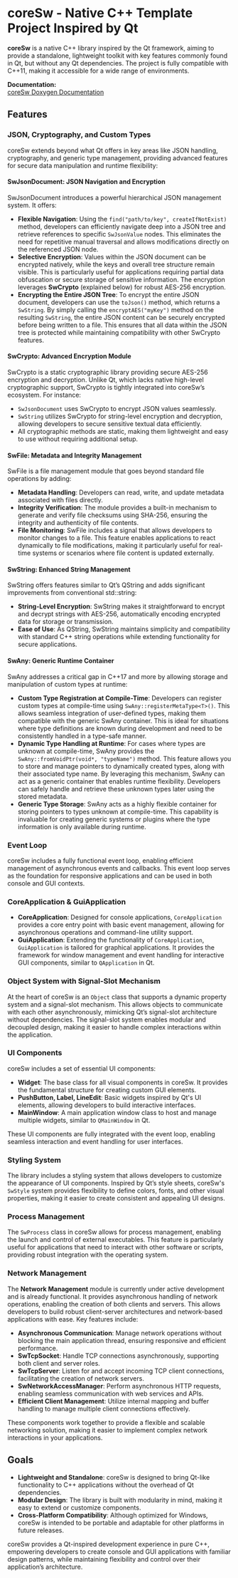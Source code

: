 # coreSw - Native C++ Template Project Inspired by Qt

**coreSw** is a native C++ library inspired by the Qt framework, aiming to provide a standalone, lightweight toolkit with key features commonly found in Qt, but without any Qt dependencies. The project is fully compatible with C++11, making it accessible for a wide range of environments.

**Documentation:**  
[coreSw Doxygen Documentation](https://app.swiiz.io/projects/ViaYG9BRiR7ZO2EenP3myzu7Dkiy67cN7wB/index)


## Features

### JSON, Cryptography, and Custom Types

coreSw extends beyond what Qt offers in key areas like JSON handling, cryptography, and generic type management, providing advanced features for secure data manipulation and runtime flexibility:

#### **SwJsonDocument**: JSON Navigation and Encryption
SwJsonDocument introduces a powerful hierarchical JSON management system. It offers:
- **Flexible Navigation**: Using the `find("path/to/key", createIfNotExist)` method, developers can efficiently navigate deep into a JSON tree and retrieve references to specific `SwJsonValue` nodes. This eliminates the need for repetitive manual traversal and allows modifications directly on the referenced JSON node.
- **Selective Encryption**: Values within the JSON document can be encrypted natively, while the keys and overall tree structure remain visible. This is particularly useful for applications requiring partial data obfuscation or secure storage of sensitive information. The encryption leverages **SwCrypto** (explained below) for robust AES-256 encryption.
- **Encrypting the Entire JSON Tree**: To encrypt the entire JSON document, developers can use the `toJson()` method, which returns a `SwString`. By simply calling the `encryptAES("myKey")` method on the resulting `SwString`, the entire JSON content can be securely encrypted before being written to a file. This ensures that all data within the JSON tree is protected while maintaining compatibility with other SwCrypto features.


#### **SwCrypto**: Advanced Encryption Module
SwCrypto is a static cryptographic library providing secure AES-256 encryption and decryption. Unlike Qt, which lacks native high-level cryptographic support, SwCrypto is tightly integrated into coreSw’s ecosystem. For instance:
- `SwJsonDocument` uses SwCrypto to encrypt JSON values seamlessly.
- `SwString` utilizes SwCrypto for string-level encryption and decryption, allowing developers to secure sensitive textual data efficiently.
- All cryptographic methods are static, making them lightweight and easy to use without requiring additional setup.

#### **SwFile**: Metadata and Integrity Management
SwFile is a file management module that goes beyond standard file operations by adding:
- **Metadata Handling**: Developers can read, write, and update metadata associated with files directly.
- **Integrity Verification**: The module provides a built-in mechanism to generate and verify file checksums using SHA-256, ensuring the integrity and authenticity of file contents.
- **File Monitoring**: SwFile includes a signal that allows developers to monitor changes to a file. This feature enables applications to react dynamically to file modifications, making it particularly useful for real-time systems or scenarios where file content is updated externally.

#### **SwString**: Enhanced String Management
SwString offers features similar to Qt’s QString and adds significant improvements from conventional std::string:
- **String-Level Encryption**: SwString makes it straightforward to encrypt and decrypt strings with AES-256, automatically encoding encrypted data for storage or transmission.
- **Ease of Use**: As QString, SwString maintains simplicity and compatibility with standard C++ string operations while extending functionality for secure applications.

#### **SwAny**: Generic Runtime Container
SwAny addresses a critical gap in C++17 and more by allowing storage and manipulation of custom types at runtime:
- **Custom Type Registration at Compile-Time**: Developers can register custom types at compile-time using `SwAny::registerMetaType<T>()`. This allows seamless integration of user-defined types, making them compatible with the generic SwAny container. This is ideal for situations where type definitions are known during development and need to be consistently handled in a type-safe manner.
- **Dynamic Type Handling at Runtime**: For cases where types are unknown at compile-time, SwAny provides the `SwAny::fromVoidPtr(void*, "typeName")` method. This feature allows you to store and manage pointers to dynamically created types, along with their associated type name. By leveraging this mechanism, SwAny can act as a generic container that enables runtime flexibility. Developers can safely handle and retrieve these unknown types later using the stored metadata.
- **Generic Type Storage**: SwAny acts as a highly flexible container for storing pointers to types unknown at compile-time. This capability is invaluable for creating generic systems or plugins where the type information is only available during runtime.

### Event Loop
coreSw includes a fully functional event loop, enabling efficient management of asynchronous events and callbacks. This event loop serves as the foundation for responsive applications and can be used in both console and GUI contexts.

### CoreApplication & GuiApplication
- **CoreApplication**: Designed for console applications, `CoreApplication` provides a core entry point with basic event management, allowing for asynchronous operations and command-line utility support.
- **GuiApplication**: Extending the functionality of `CoreApplication`, `GuiApplication` is tailored for graphical applications. It provides the framework for window management and event handling for interactive GUI components, similar to `QApplication` in Qt.

### Object System with Signal-Slot Mechanism
At the heart of coreSw is an `Object` class that supports a dynamic property system and a signal-slot mechanism. This allows objects to communicate with each other asynchronously, mimicking Qt’s signal-slot architecture without dependencies. The signal-slot system enables modular and decoupled design, making it easier to handle complex interactions within the application.

### UI Components
coreSw includes a set of essential UI components:
- **Widget**: The base class for all visual components in coreSw. It provides the fundamental structure for creating custom GUI elements.
- **PushButton, Label, LineEdit**: Basic widgets inspired by Qt's UI elements, allowing developers to build interactive interfaces.
- **MainWindow**: A main application window class to host and manage multiple widgets, similar to `QMainWindow` in Qt.

These UI components are fully integrated with the event loop, enabling seamless interaction and event handling for user interfaces.

### Styling System
The library includes a styling system that allows developers to customize the appearance of UI components. Inspired by Qt’s style sheets, coreSw's `SwStyle` system provides flexibility to define colors, fonts, and other visual properties, making it easier to create consistent and appealing UI designs.

### Process Management
The `SwProcess` class in coreSw allows for process management, enabling the launch and control of external executables. This feature is particularly useful for applications that need to interact with other software or scripts, providing robust integration with the operating system.

### Network Management

The **Network Management** module is currently under active development and is already functional. It provides asynchronous handling of network operations, enabling the creation of both clients and servers. This allows developers to build robust client-server architectures and network-based applications with ease. Key features include:

- **Asynchronous Communication**: Manage network operations without blocking the main application thread, ensuring responsive and efficient performance.
- **SwTcpSocket**: Handle TCP connections asynchronously, supporting both client and server roles.
- **SwTcpServer**: Listen for and accept incoming TCP client connections, facilitating the creation of network servers.
- **SwNetworkAccessManager**: Perform asynchronous HTTP requests, enabling seamless communication with web services and APIs.
- **Efficient Client Management**: Utilize internal mapping and buffer handling to manage multiple client connections effectively.

These components work together to provide a flexible and scalable networking solution, making it easier to implement complex network interactions in your applications.

## Goals

- **Lightweight and Standalone**: coreSw is designed to bring Qt-like functionality to C++ applications without the overhead of Qt dependencies.
- **Modular Design**: The library is built with modularity in mind, making it easy to extend or customize components.
- **Cross-Platform Compatibility**: Although optimized for Windows, coreSw is intended to be portable and adaptable for other platforms in future releases.

coreSw provides a Qt-inspired development experience in pure C++, empowering developers to create console and GUI applications with familiar design patterns, while maintaining flexibility and control over their application’s architecture.
